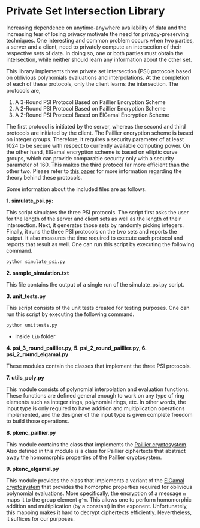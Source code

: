 Private Set Intersection Library
================================

Increasing dependence on anytime-anywhere availability of data and the increasing fear of losing privacy
motivate the need for privacy-preserving techniques. One interesting and common problem occurs when two parties,
a server and a client, need to privately compute an intersection of their respective sets of data.
In doing so, one or both parties must obtain the intersection, while neither should learn any information
about the other set.

This library implements three private set intersection (PSI) protocols based on oblivious polynomials evaluations and
interpolations. At the completion of each of these protocols, only the client learns the intersection.
The protocols are,

1. A 3-Round PSI Protocol Based on Paillier Encryption Scheme
2. A 2-Round PSI Protocol Based on Paillier Encryption Scheme
3. A 2-Round PSI Protocol Based on ElGamal Encryption Scheme

The first protocol is initiated by the server, whereas the second and third protocols are initiated by
the client. The Paillier encryption scheme is based on integer groups. Therefore, it requires a security parameter of
at least 1024 to be secure with respect to currently available computing power. On the other hand, ElGamal
encryption scheme is based on elliptic curve groups, which can provide comparable security only with a security
parameter of 160. This makes the third protocol far more efficient than the other two.
Please refer to [this paper](http://link.springer.com/chapter/10.1007/978-3-642-14577-3_13) for more information
regarding the theory behind these protocols.

Some information about the included files are as follows.

**1. simulate_psi.py:**

This script simulates the three PSI protocols. The script first asks the user for the length of the server and
client sets as well as the length of their intersection. Next, it generates those sets by randomly picking
integers. Finally, it runs the three PSI protocols on the two sets and reports the output. It also measures
the time required to execute each protocol and reports that result as well. One can run this script by executing
the following command.

`python simulate_psi.py`

**2. sample_simulation.txt**

This file contains the output of a single run of the simulate_psi.py script.

**3. unit_tests.py**

This script consists of the unit tests created for testing purposes. One can run this script by executing the following command.

`python unittests.py`

* Inside `lib` folder

**4. psi_3_round_paillier.py, 5. psi_2_round_paillier.py, 6. psi_2_round_elgamal.py**

These modules contain the classes that implement the three PSI protocols.

**7. utils_poly.py**

This module consists of polynomial interpolation and evaluation functions. These functions are defined general
enough to work on any type of ring elements such as integer rings, polynomial rings, etc. In other words, the input
type is only required to have addition and multiplication operations implemented, and the designer of the input
type is given complete freedom to build those operations.

**8. pkenc_paillier.py**

This module contains the class that implements the [Paillier cryptosystem](http://en.wikipedia.org/wiki/Paillier_cryptosystem).
Also defined in this module is a class for Paillier ciphertexts that abstract away the homomorphic properties of
the Paillier cryptosystem.

**9. pkenc_elgamal.py**

This module provides the class that implements a variant of the [ElGamal cryptosystem](http://en.wikipedia.org/wiki/ElGamal)
that provides the homorphic properties required for oblivious polynomial evaluations. More specifically, the encryption of
a message `m` maps it to the group element `g^m`. This allows one to perform homomorphic addition and multiplication (by a constant)
in the exponent. Unfortunately, this mapping makes it hard to decrypt ciphertexts efficiently. Nevertheless, it suffices for
our purposes.
